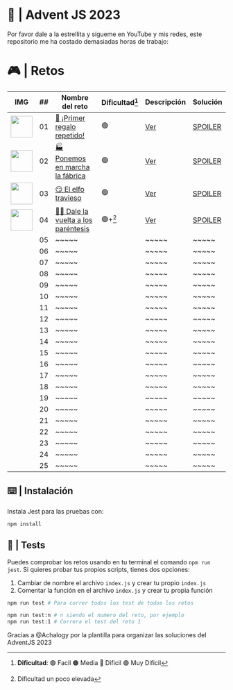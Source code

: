 # 🌟 | Advent JS 2023

Por favor dale a la estrellita y sígueme en YouTube y mis redes, este repositorio me ha costado demasiadas horas de trabajo:

# 🎮 | Retos

| IMG                                                                                              | ##  | Nombre del reto                                                                 | Dificultad[^1] | Descripción                                                                                 | Solución                                                                                      |
| ------------------------------------------------------------------------------------------------ | :-: | ------------------------------------------------------------------------------- | -------------- | ------------------------------------------------------------------------------------------- | --------------------------------------------------------------------------------------------- |
| <img src="https://adventjs.dev/challenges-2023/1.png" width="50" style="object-fit: contain;" /> | 01  | [🎁 ¡Primer regalo repetido!](https://adventjs.dev/es/challenges/2023/1)        | 🟢             | [Ver](https://github.com/CarlosUlisesOchoa/advent-js-2023/blob/main/retos/reto-1/README.md) | [SPOILER](https://github.com/CarlosUlisesOchoa/advent-js-2023/blob/main/retos/reto-1/main.ts) |
| <img src="https://adventjs.dev/challenges-2023/2.png" width="50" style="object-fit: contain;" /> | 02  | [🏭 Ponemos en marcha la fábrica](https://adventjs.dev/es/challenges/2023/2)    | 🟢             | [Ver](https://github.com/CarlosUlisesOchoa/advent-js-2023/blob/main/retos/reto-2/README.md) | [SPOILER](https://github.com/CarlosUlisesOchoa/advent-js-2023/blob/main/retos/reto-2/main.ts) |
| <img src="https://adventjs.dev/challenges-2023/3.png" width="50" style="object-fit: contain;" /> | 03  | [😏 El elfo travieso](https://adventjs.dev/es/challenges/2023/3)                | 🟢             | [Ver](https://github.com/CarlosUlisesOchoa/advent-js-2023/blob/main/retos/reto-3/README.md) | [SPOILER](https://github.com/CarlosUlisesOchoa/advent-js-2023/blob/main/retos/reto-3/main.ts) |
| <img src="https://adventjs.dev/challenges-2023/4.png" width="50" style="object-fit: contain;" /> | 04  | [😵‍💫 Dale la vuelta a los paréntesis](https://adventjs.dev/es/challenges/2023/4) | 🟢+[^2]        | [Ver](https://github.com/CarlosUlisesOchoa/advent-js-2023/blob/main/retos/reto-4/README.md) | [SPOILER](https://github.com/CarlosUlisesOchoa/advent-js-2023/blob/main/retos/reto-4/main.ts) |
|                                                                                                  | 05  | ~~~~~                                                                           |                | ~~~~~                                                                                       | ~~~~~                                                                                         |
|                                                                                                  | 06  | ~~~~~                                                                           |                | ~~~~~                                                                                       | ~~~~~                                                                                         |
|                                                                                                  | 07  | ~~~~~                                                                           |                | ~~~~~                                                                                       | ~~~~~                                                                                         |
|                                                                                                  | 08  | ~~~~~                                                                           |                | ~~~~~                                                                                       | ~~~~~                                                                                         |
|                                                                                                  | 09  | ~~~~~                                                                           |                | ~~~~~                                                                                       | ~~~~~                                                                                         |
|                                                                                                  | 10  | ~~~~~                                                                           |                | ~~~~~                                                                                       | ~~~~~                                                                                         |
|                                                                                                  | 11  | ~~~~~                                                                           |                | ~~~~~                                                                                       | ~~~~~                                                                                         |
|                                                                                                  | 12  | ~~~~~                                                                           |                | ~~~~~                                                                                       | ~~~~~                                                                                         |
|                                                                                                  | 13  | ~~~~~                                                                           |                | ~~~~~                                                                                       | ~~~~~                                                                                         |
|                                                                                                  | 14  | ~~~~~                                                                           |                | ~~~~~                                                                                       | ~~~~~                                                                                         |
|                                                                                                  | 15  | ~~~~~                                                                           |                | ~~~~~                                                                                       | ~~~~~                                                                                         |
|                                                                                                  | 16  | ~~~~~                                                                           |                | ~~~~~                                                                                       | ~~~~~                                                                                         |
|                                                                                                  | 17  | ~~~~~                                                                           |                | ~~~~~                                                                                       | ~~~~~                                                                                         |
|                                                                                                  | 18  | ~~~~~                                                                           |                | ~~~~~                                                                                       | ~~~~~                                                                                         |
|                                                                                                  | 19  | ~~~~~                                                                           |                | ~~~~~                                                                                       | ~~~~~                                                                                         |
|                                                                                                  | 20  | ~~~~~                                                                           |                | ~~~~~                                                                                       | ~~~~~                                                                                         |
|                                                                                                  | 21  | ~~~~~                                                                           |                | ~~~~~                                                                                       | ~~~~~                                                                                         |
|                                                                                                  | 22  | ~~~~~                                                                           |                | ~~~~~                                                                                       | ~~~~~                                                                                         |
|                                                                                                  | 23  | ~~~~~                                                                           |                | ~~~~~                                                                                       | ~~~~~                                                                                         |
|                                                                                                  | 24  | ~~~~~                                                                           |                | ~~~~~                                                                                       | ~~~~~                                                                                         |
|                                                                                                  | 25  | ~~~~~                                                                           |                | ~~~~~                                                                                       | ~~~~~                                                                                         |

[^1]: **Dificultad**: 🟢 Facil 🟠 Media 🔴 Dificil 🟣 Muy Dificil
[^2]: Dificultad un poco elevada

## ⌨️ | Instalación

Instala Jest para las pruebas con:

`npm install`

## 🧪 | Tests

Puedes comprobar los retos usando en tu terminal el comando `npm run jest`.
Si quieres probar tus propios scripts, tienes dos opciones:

1. Cambiar de nombre el archivo `index.js` y crear tu propio `index.js`
2. Comentar la función en el archivo `index.js` y crear tu propia función

```bash
npm run test # Para correr todos los test de todos los retos

npm run test:n # n siendo el numero del reto, por ejemplo
npm run test:1 # Correra el test del reto 1
```

Gracias a @Achalogy por la plantilla para organizar las soluciones del AdventJS 2023
